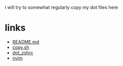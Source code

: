 I will try to somewhat regularly copy my dot files here

# links

- [README.md](README.md)
- [copy.sh](copy.sh)
- [dot_zshrc](dot_zshrc)
- [nvim](nvim)
